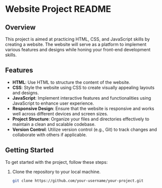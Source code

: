 # Website Project README

## Overview
This project is aimed at practicing HTML, CSS, and JavaScript skills by creating a website. The website will serve as a platform to implement various features and designs while honing your front-end development skills.

## Features
- **HTML**: Use HTML to structure the content of the website.
- **CSS**: Style the website using CSS to create visually appealing layouts and designs.
- **JavaScript**: Implement interactive features and functionalities using JavaScript to enhance user experience.
- **Responsive Design**: Ensure that the website is responsive and works well across different devices and screen sizes.
- **Project Structure**: Organize your files and directories effectively to maintain a clean and scalable codebase.
- **Version Control**: Utilize version control (e.g., Git) to track changes and collaborate with others if applicable.





## Getting Started
To get started with the project, follow these steps:

1. Clone the repository to your local machine.
   ```bash
   git clone https://github.com/your-username/your-project.git
